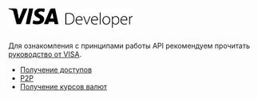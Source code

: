 # <img src="../img/visa/logo.png" height="40">

Для ознакомления с принципами работы API рекомендуем прочитать [руководство от VISA](https://developer.visa.com/vdpguide).

*   [Получение доступов](access.md)
*   [P2P](p2p.md)
*   [Получение курсов валют](foreign_exchange_rates.md)

